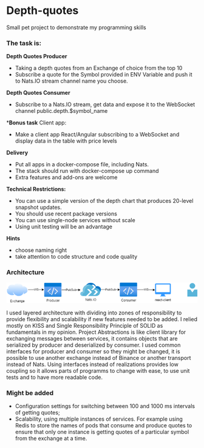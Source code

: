 # Depth-quotes
Small pet project to demonstrate my programming skills

### The task is:

**Depth Quotes Producer**
* Taking a depth quotes from an Exchange of choice from the top 10
* Subscribe a quote for the Symbol provided in ENV Variable and push it to Nats.IO stream channel name you choose.

**Depth Quotes Consumer**
* Subscribe to a Nats.IO stream, get data and expose it to the WebSocket channel public.depth.$symbol_name

***Bonus task**
Client app:
* Make a client app React/Angular subscribing to a WebSocket and display data in the table with price levels

**Delivery**
* Put all apps in a docker-compose file, including Nats.
* The stack should run with docker-compose up command
* Extra features and add-ons are welcome

**Technical Restrictions:**
* You can use a simple version of the depth chart that produces 20-level snapshot updates.
* You should use recent package versions
* You can use single-node services without scale
* Using unit testing will be an advantage

**Hints**
* choose naming right
* take attention to code structure and code quality

### Architecture

![alt text](ArchitectureDiagram.png)

I used layered architecture with dividing into zones of responsibility to provide flexibility and scalability if new features needed to be added.
I relied mostly on KISS and Single Responsibility Principle of SOLID as fundamentals in my opinion.
Project Abstractions is like client library for exchanging messages between services, it contains objects that are serialized by producer and deserialized by consumer.
I used common interfaces for producer and consumer so they might be changed, it is possible to use another exchange instead of Binance or another transport instead of Nats. Using interfaces instead of realizations provides low coupling so it allows parts of programms to change with ease, to use unit tests and to have more readable code.

### Might be added
* Configuration settings for switching between 100 and 1000 ms intervals of getting quotes;
* Scalability, using multiple instances of services. For example using Redis to store the names of pods that consume and produce quotes to ensure that only one instance is getting quotes of a particular symbol from the exchange at a time.